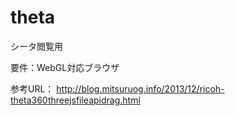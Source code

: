# theta
シータ閲覧用

要件：WebGL対応ブラウザ

参考URL：
http://blog.mitsuruog.info/2013/12/ricoh-theta360threejsfileapidrag.html
